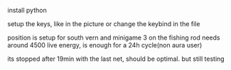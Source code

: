 install python

setup the keys, like in the picture or change the keybind in the file

position is setup for south vern and minigame 3 on the fishing rod
needs around 4500 live energy, is enough for a 24h cycle(non aura user)

its stopped after 19min with the last net, should be optimal. but still testing

